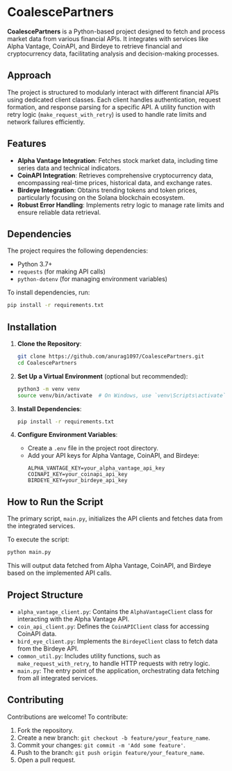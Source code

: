 # CoalescePartners

**CoalescePartners** is a Python-based project designed to fetch and process market data from various financial APIs. It integrates with services like Alpha Vantage, CoinAPI, and Birdeye to retrieve financial and cryptocurrency data, facilitating analysis and decision-making processes.

## Approach

The project is structured to modularly interact with different financial APIs using dedicated client classes. Each client handles authentication, request formation, and response parsing for a specific API. A utility function with retry logic (`make_request_with_retry`) is used to handle rate limits and network failures efficiently.

## Features

- **Alpha Vantage Integration**: Fetches stock market data, including time series data and technical indicators.
- **CoinAPI Integration**: Retrieves comprehensive cryptocurrency data, encompassing real-time prices, historical data, and exchange rates.
- **Birdeye Integration**: Obtains trending tokens and token prices, particularly focusing on the Solana blockchain ecosystem.
- **Robust Error Handling**: Implements retry logic to manage rate limits and ensure reliable data retrieval.

## Dependencies

The project requires the following dependencies:

- Python 3.7+
- `requests` (for making API calls)
- `python-dotenv` (for managing environment variables)

To install dependencies, run:
```bash
pip install -r requirements.txt
```

## Installation

1. **Clone the Repository**:
   ```bash
   git clone https://github.com/anurag1097/CoalescePartners.git
   cd CoalescePartners
   ```

2. **Set Up a Virtual Environment** (optional but recommended):
   ```bash
   python3 -m venv venv
   source venv/bin/activate  # On Windows, use `venv\Scripts\activate`
   ```

3. **Install Dependencies**:
   ```bash
   pip install -r requirements.txt
   ```

4. **Configure Environment Variables**:
   - Create a `.env` file in the project root directory.
   - Add your API keys for Alpha Vantage, CoinAPI, and Birdeye:
     ```
     ALPHA_VANTAGE_KEY=your_alpha_vantage_api_key
     COINAPI_KEY=your_coinapi_api_key
     BIRDEYE_KEY=your_birdeye_api_key
     ```

## How to Run the Script

The primary script, `main.py`, initializes the API clients and fetches data from the integrated services.

To execute the script:

```bash
python main.py
```

This will output data fetched from Alpha Vantage, CoinAPI, and Birdeye based on the implemented API calls.

## Project Structure

- `alpha_vantage_client.py`: Contains the `AlphaVantageClient` class for interacting with the Alpha Vantage API.
- `coin_api_client.py`: Defines the `CoinAPIClient` class for accessing CoinAPI data.
- `bird_eye_client.py`: Implements the `BirdeyeClient` class to fetch data from the Birdeye API.
- `common_util.py`: Includes utility functions, such as `make_request_with_retry`, to handle HTTP requests with retry logic.
- `main.py`: The entry point of the application, orchestrating data fetching from all integrated services.

## Contributing

Contributions are welcome! To contribute:

1. Fork the repository.
2. Create a new branch: `git checkout -b feature/your_feature_name`.
3. Commit your changes: `git commit -m 'Add some feature'`.
4. Push to the branch: `git push origin feature/your_feature_name`.
5. Open a pull request.

